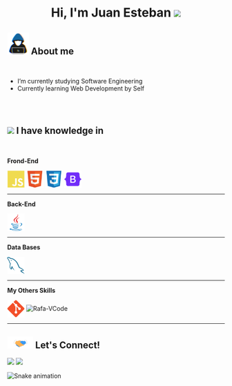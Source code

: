 <h1 align="center"><b>Hi, I'm Juan Esteban </b><img src="https://media.giphy.com/media/hvRJCLFzcasrR4ia7z/giphy.gif" width="35"></h1>


	
## <picture><img src = "https://github.com/0xAbdulKhalid/0xAbdulKhalid/raw/main/assets/mdImages/about_me.gif" width = 50px></picture> **About me**



<br>

- I’m currently studying Software Engineering
- Currently learning Web Development by Self

<br>


<br>

## <img src="https://media2.giphy.com/media/QssGEmpkyEOhBCb7e1/giphy.gif?cid=ecf05e47a0n3gi1bfqntqmob8g9aid1oyj2wr3ds3mg700bl&rid=giphy.gif" width ="25"><b>  I have knowledge in</b>
<br>

<div style="display: inline_block">
  <p><b>Frond-End</b></p>
  <img align="center" alt="Rafa-Js" height="40" width="40" src="https://raw.githubusercontent.com/devicons/devicon/master/icons/javascript/javascript-plain.svg">
  <img align="center" alt="Rafa-HTML" height="40" width="40" src="https://raw.githubusercontent.com/devicons/devicon/master/icons/html5/html5-original.svg">
  <img align="center" alt="Rafa-CSS" height="40" width="40" src="https://raw.githubusercontent.com/devicons/devicon/master/icons/css3/css3-original.svg">
  <img align="center" alt="Rafa-bootstrap" height="40" width="40" src="https://raw.githubusercontent.com/devicons/devicon/master/icons/bootstrap/bootstrap-plain.svg">
  
  <hr>
  <p> <b>Back-End</b></p>
  <img align="center" alt="Rafa-Java" height="40" width="40" src="https://raw.githubusercontent.com/devicons/devicon/master/icons/java/java-original.svg">
  
  <hr>
  <p> <b>Data Bases</b></p>
  <img align="center" alt="Rafa-Mysql" height="40" width="40" src="https://raw.githubusercontent.com/devicons/devicon/master/icons/mysql/mysql-original.svg">
  
  <hr>
  <p> <b>My Others Skills</b></p>
  <img align="center" alt="Rafa-Git" height="40" width="40" src="https://raw.githubusercontent.com/devicons/devicon/master/icons/git/git-original.svg">

  <img align="center" alt="Rafa-VCode" height="40" width="40" src="https://upload.wikimedia.org/wikipedia/commons/thumb/9/9a/Visual_Studio_Code_1.35_icon.svg/2048px-Visual_Studio_Code_1.35_icon.svg.png">    


</div>

<hr>

## <img src="https://github.com/0xAbdulKhalid/0xAbdulKhalid/raw/main/assets/mdImages/handshake.gif" width ="60"><b> Let's Connect!</b>
<div> 
  <a href="https://www.instagram.com/juanes.saavedra/" target="_blank"><img src="https://img.shields.io/badge/-Instagram-%23E4405F?style=for-the-badge&logo=instagram&logoColor=white" target="_blank"></a>
   <a href = "mailto:juanessaavedra777@gmail.com"><img src="https://img.shields.io/badge/-Gmail-%23333?style=for-the-badge&logo=gmail&logoColor=white" target="_blank"></a>

  ![Snake animation](https://github.com/feerny/feerny/blob/output/github-contribution-grid-snake.svg)
</div>





